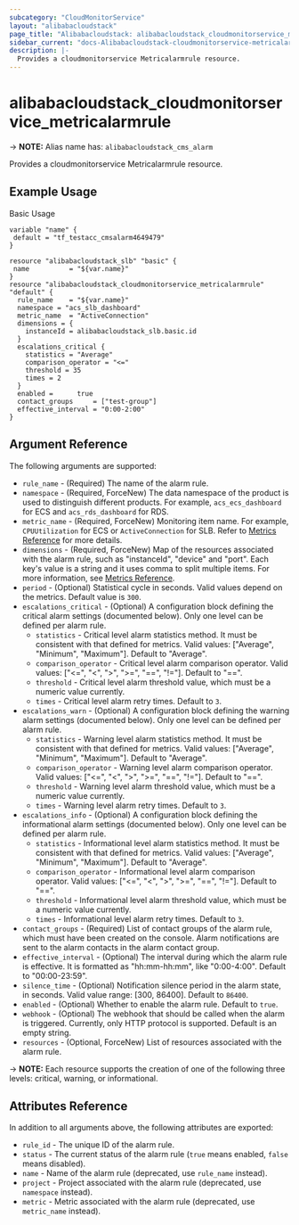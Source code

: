 ```yaml
---
subcategory: "CloudMonitorService"
layout: "alibabacloudstack"
page_title: "Alibabacloudstack: alibabacloudstack_cloudmonitorservice_metricalarmrule"
sidebar_current: "docs-Alibabacloudstack-cloudmonitorservice-metricalarmrule"
description: |- 
  Provides a cloudmonitorservice Metricalarmrule resource.
---
```


# alibabacloudstack_cloudmonitorservice_metricalarmrule
-> **NOTE:** Alias name has: `alibabacloudstack_cms_alarm`

Provides a cloudmonitorservice Metricalarmrule resource.

## Example Usage

Basic Usage

```hcl
variable "name" {
 default = "tf_testacc_cmsalarm4649479"
}

resource "alibabacloudstack_slb" "basic" {
 name          = "${var.name}"
}
resource "alibabacloudstack_cloudmonitorservice_metricalarmrule" "default" {
  rule_name    = "${var.name}"
  namespace = "acs_slb_dashboard"
  metric_name  = "ActiveConnection"
  dimensions = {
    instanceId = alibabacloudstack_slb.basic.id
  }
  escalations_critical {
    statistics = "Average"
    comparison_operator = "<="
    threshold = 35
    times = 2
  }
  enabled =      true
  contact_groups     = ["test-group"]
  effective_interval = "0:00-2:00"
}
```

## Argument Reference

The following arguments are supported:

* `rule_name` - (Required) The name of the alarm rule.
* `namespace` - (Required, ForceNew) The data namespace of the product is used to distinguish different products. For example, `acs_ecs_dashboard` for ECS and `acs_rds_dashboard` for RDS.
* `metric_name` - (Required, ForceNew) Monitoring item name. For example, `CPUUtilization` for ECS or `ActiveConnection` for SLB. Refer to [Metrics Reference](https://www.alibabacloud.com/help/doc-detail/28619.htm) for more details.
* `dimensions` - (Required, ForceNew) Map of the resources associated with the alarm rule, such as "instanceId", "device" and "port". Each key's value is a string and it uses comma to split multiple items. For more information, see [Metrics Reference](https://www.alibabacloud.com/help/doc-detail/28619.htm).
* `period` - (Optional) Statistical cycle in seconds. Valid values depend on the metrics. Default value is `300`.
* `escalations_critical` - (Optional) A configuration block defining the critical alarm settings (documented below). Only one level can be defined per alarm rule.
  * `statistics` - Critical level alarm statistics method. It must be consistent with that defined for metrics. Valid values: ["Average", "Minimum", "Maximum"]. Default to "Average".
  * `comparison_operator` - Critical level alarm comparison operator. Valid values: ["<=", "<", ">", ">=", "==", "!="]. Default to "==".
  * `threshold` - Critical level alarm threshold value, which must be a numeric value currently.
  * `times` - Critical level alarm retry times. Default to `3`.
* `escalations_warn` - (Optional) A configuration block defining the warning alarm settings (documented below). Only one level can be defined per alarm rule.
  * `statistics` - Warning level alarm statistics method. It must be consistent with that defined for metrics. Valid values: ["Average", "Minimum", "Maximum"]. Default to "Average".
  * `comparison_operator` - Warning level alarm comparison operator. Valid values: ["<=", "<", ">", ">=", "==", "!="]. Default to "==".
  * `threshold` - Warning level alarm threshold value, which must be a numeric value currently.
  * `times` - Warning level alarm retry times. Default to `3`.
* `escalations_info` - (Optional) A configuration block defining the informational alarm settings (documented below). Only one level can be defined per alarm rule.
  * `statistics` - Informational level alarm statistics method. It must be consistent with that defined for metrics. Valid values: ["Average", "Minimum", "Maximum"]. Default to "Average".
  * `comparison_operator` - Informational level alarm comparison operator. Valid values: ["<=", "<", ">", ">=", "==", "!="]. Default to "==".
  * `threshold` - Informational level alarm threshold value, which must be a numeric value currently.
  * `times` - Informational level alarm retry times. Default to `3`.
* `contact_groups` - (Required) List of contact groups of the alarm rule, which must have been created on the console. Alarm notifications are sent to the alarm contacts in the alarm contact group.
* `effective_interval` - (Optional) The interval during which the alarm rule is effective. It is formatted as "hh:mm-hh:mm", like "0:00-4:00". Default to "00:00-23:59".
* `silence_time` - (Optional) Notification silence period in the alarm state, in seconds. Valid value range: [300, 86400]. Default to `86400`.
* `enabled` - (Optional) Whether to enable the alarm rule. Default to `true`.
* `webhook` - (Optional) The webhook that should be called when the alarm is triggered. Currently, only HTTP protocol is supported. Default is an empty string.
* `resources` - (Optional, ForceNew) List of resources associated with the alarm rule. 

-> **NOTE:** Each resource supports the creation of one of the following three levels: critical, warning, or informational.

## Attributes Reference

In addition to all arguments above, the following attributes are exported:

* `rule_id` - The unique ID of the alarm rule.
* `status` - The current status of the alarm rule (`true` means enabled, `false` means disabled). 
* `name` - Name of the alarm rule (deprecated, use `rule_name` instead).
* `project` - Project associated with the alarm rule (deprecated, use `namespace` instead).
* `metric` - Metric associated with the alarm rule (deprecated, use `metric_name` instead).